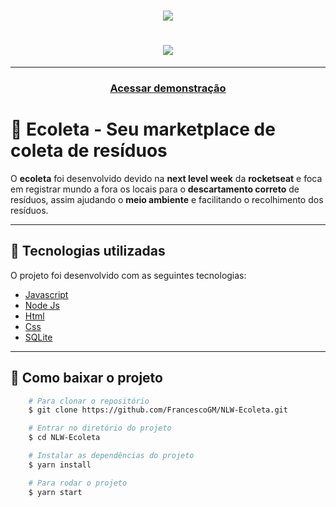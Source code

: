 <h1 align=center>
    <img src="https://ik.imagekit.io/mu2o036drd/logo_MzuSY7M49.svg">
</h1>
<h1 align=center>
    <img src="https://ik.imagekit.io/mu2o036drd/gif-ecoleta__iiD8zOiq.gif">
</h1>

---

<h3 align=center>
    <a href="https://ecoleta-coleta-de-residuos.herokuapp.com/">Acessar demonstração</a>
</h3>

# 🍁  Ecoleta - Seu marketplace de coleta de resíduos

O **ecoleta** foi desenvolvido devido na **next level week** da **rocketseat** e foca em registrar mundo a fora os locais para o **descartamento correto** de resíduos, assim ajudando o **meio ambiente** e facilitando o recolhimento dos resíduos.

---

## 🚀  Tecnologias utilizadas
O projeto foi desenvolvido com as seguintes tecnologias:

- [Javascript](https://developer.mozilla.org/pt-BR/docs/Web/JavaScript)
- [Node Js](https://nodejs.org/en/)
- [Html](https://developer.mozilla.org/pt-BR/docs/Web/HTML)
- [Css](https://developer.mozilla.org/pt-BR/docs/Web/CSS)
- [SQLite](https://www.sqlite.org/index.html)

---

## 📁  Como baixar o projeto

```bash
    # Para clonar o repositório
    $ git clone https://github.com/FrancescoGM/NLW-Ecoleta.git

    # Entrar no diretório do projeto
    $ cd NLW-Ecoleta

    # Instalar as dependências do projeto
    $ yarn install

    # Para rodar o projeto
    $ yarn start
```
